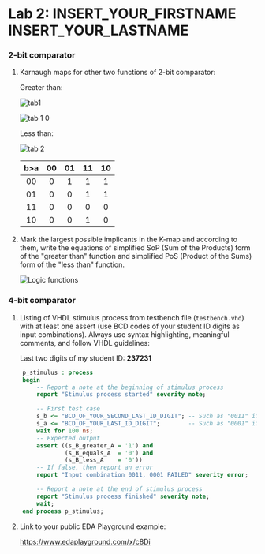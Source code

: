 # Lab 2: INSERT_YOUR_FIRSTNAME INSERT_YOUR_LASTNAME

### 2-bit comparator

1. Karnaugh maps for other two functions of 2-bit comparator:

   Greater than:

   ![tab1](https://user-images.githubusercontent.com/124675843/218859012-6559d02e-f5b0-48fe-84a5-022c557a77da.png)

   ![tab 1 0](https://user-images.githubusercontent.com/124675843/219856290-591c99f2-89bc-4bb8-bdc0-73e2d31d7ecd.png)

   Less than:

   ![tab 2](https://user-images.githubusercontent.com/124675843/218859039-c22aa17d-3beb-4ade-b999-f7fbc5d9a6a6.png)

   | b>a | 00 | 01 | 11 | 10 |
   | :-: | :-: | :-: | :-: | :-: |
   | 00 | 0 | 1 | 1 | 1 |
   | 01 | 0 | 0 | 1 | 1 |
   | 11 | 0 | 0 | 0 | 0 |
   | 10 | 0 | 0 | 1 | 0 |

2. Mark the largest possible implicants in the K-map and according to them, write the equations of simplified SoP (Sum of the Products) form of the "greater than" function and simplified PoS (Product of the Sums) form of the "less than" function.

   ![Logic functions](images/comparator_min.png)

### 4-bit comparator

1. Listing of VHDL stimulus process from testbench file (`testbench.vhd`) with at least one assert (use BCD codes of your student ID digits as input combinations). Always use syntax highlighting, meaningful comments, and follow VHDL guidelines:

   Last two digits of my student ID: **237231**

```vhdl
    p_stimulus : process
    begin
        -- Report a note at the beginning of stimulus process
        report "Stimulus process started" severity note;

        -- First test case
        s_b <= "BCD_OF_YOUR_SECOND_LAST_ID_DIGIT"; -- Such as "0011" if ID = xxxx31
        s_a <= "BCD_OF_YOUR_LAST_ID_DIGIT";        -- Such as "0001" if ID = xxxx31
        wait for 100 ns;
        -- Expected output
        assert ((s_B_greater_A = '1') and
                (s_B_equals_A  = '0') and
                (s_B_less_A    = '0'))
        -- If false, then report an error
        report "Input combination 0011, 0001 FAILED" severity error;

        -- Report a note at the end of stimulus process
        report "Stimulus process finished" severity note;
        wait;
    end process p_stimulus;
```

2. Link to your public EDA Playground example:

   https://www.edaplayground.com/x/c8Di
